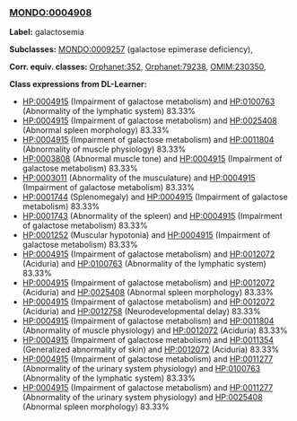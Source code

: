 
### [MONDO:0004908](http://purl.obolibrary.org/obo/MONDO_0004908)
**Label:** galactosemia

**Subclasses:** [MONDO:0009257](http://purl.obolibrary.org/obo/MONDO_0009257) (galactose epimerase deficiency), 

**Corr. equiv. classes:** [Orphanet:352](http://www.orpha.net/ORDO/Orphanet_352), [Orphanet:79238](http://www.orpha.net/ORDO/Orphanet_79238), [OMIM:230350](http://purl.obolibrary.org/obo/OMIM_230350), 

**Class expressions from DL-Learner:**

- [HP:0004915](http://purl.obolibrary.org/obo/HP_0004915) (Impairment of galactose metabolism) and [HP:0100763](http://purl.obolibrary.org/obo/HP_0100763) (Abnormality of the lymphatic system) 83.33%
- [HP:0004915](http://purl.obolibrary.org/obo/HP_0004915) (Impairment of galactose metabolism) and [HP:0025408](http://purl.obolibrary.org/obo/HP_0025408) (Abnormal spleen morphology) 83.33%
- [HP:0004915](http://purl.obolibrary.org/obo/HP_0004915) (Impairment of galactose metabolism) and [HP:0011804](http://purl.obolibrary.org/obo/HP_0011804) (Abnormality of muscle physiology) 83.33%
- [HP:0003808](http://purl.obolibrary.org/obo/HP_0003808) (Abnormal muscle tone) and [HP:0004915](http://purl.obolibrary.org/obo/HP_0004915) (Impairment of galactose metabolism) 83.33%
- [HP:0003011](http://purl.obolibrary.org/obo/HP_0003011) (Abnormality of the musculature) and [HP:0004915](http://purl.obolibrary.org/obo/HP_0004915) (Impairment of galactose metabolism) 83.33%
- [HP:0001744](http://purl.obolibrary.org/obo/HP_0001744) (Splenomegaly) and [HP:0004915](http://purl.obolibrary.org/obo/HP_0004915) (Impairment of galactose metabolism) 83.33%
- [HP:0001743](http://purl.obolibrary.org/obo/HP_0001743) (Abnormality of the spleen) and [HP:0004915](http://purl.obolibrary.org/obo/HP_0004915) (Impairment of galactose metabolism) 83.33%
- [HP:0001252](http://purl.obolibrary.org/obo/HP_0001252) (Muscular hypotonia) and [HP:0004915](http://purl.obolibrary.org/obo/HP_0004915) (Impairment of galactose metabolism) 83.33%
- [HP:0004915](http://purl.obolibrary.org/obo/HP_0004915) (Impairment of galactose metabolism) and [HP:0012072](http://purl.obolibrary.org/obo/HP_0012072) (Aciduria) and [HP:0100763](http://purl.obolibrary.org/obo/HP_0100763) (Abnormality of the lymphatic system) 83.33%
- [HP:0004915](http://purl.obolibrary.org/obo/HP_0004915) (Impairment of galactose metabolism) and [HP:0012072](http://purl.obolibrary.org/obo/HP_0012072) (Aciduria) and [HP:0025408](http://purl.obolibrary.org/obo/HP_0025408) (Abnormal spleen morphology) 83.33%
- [HP:0004915](http://purl.obolibrary.org/obo/HP_0004915) (Impairment of galactose metabolism) and [HP:0012072](http://purl.obolibrary.org/obo/HP_0012072) (Aciduria) and [HP:0012758](http://purl.obolibrary.org/obo/HP_0012758) (Neurodevelopmental delay) 83.33%
- [HP:0004915](http://purl.obolibrary.org/obo/HP_0004915) (Impairment of galactose metabolism) and [HP:0011804](http://purl.obolibrary.org/obo/HP_0011804) (Abnormality of muscle physiology) and [HP:0012072](http://purl.obolibrary.org/obo/HP_0012072) (Aciduria) 83.33%
- [HP:0004915](http://purl.obolibrary.org/obo/HP_0004915) (Impairment of galactose metabolism) and [HP:0011354](http://purl.obolibrary.org/obo/HP_0011354) (Generalized abnormality of skin) and [HP:0012072](http://purl.obolibrary.org/obo/HP_0012072) (Aciduria) 83.33%
- [HP:0004915](http://purl.obolibrary.org/obo/HP_0004915) (Impairment of galactose metabolism) and [HP:0011277](http://purl.obolibrary.org/obo/HP_0011277) (Abnormality of the urinary system physiology) and [HP:0100763](http://purl.obolibrary.org/obo/HP_0100763) (Abnormality of the lymphatic system) 83.33%
- [HP:0004915](http://purl.obolibrary.org/obo/HP_0004915) (Impairment of galactose metabolism) and [HP:0011277](http://purl.obolibrary.org/obo/HP_0011277) (Abnormality of the urinary system physiology) and [HP:0025408](http://purl.obolibrary.org/obo/HP_0025408) (Abnormal spleen morphology) 83.33%


